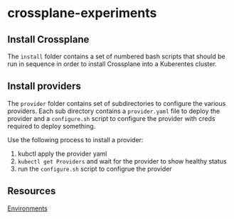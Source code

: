 # crossplane-experiments

## Install Crossplane 

The `install` folder contains a set of numbered bash scripts that should 
be run in sequence in order to install Crossplane into a Kuberentes cluster.  

## Install providers 

The `provider` folder contains set of subdirectories to configure the various
providers. Each sub directory contains a `provider.yaml` file to deploy the 
provider and a `configure.sh` script to configure the provider with creds 
required to deploy something.

Use the following process to install a provider:

1. kubctl apply the provider yaml
2. `kubectl get Providers` and wait for the provider to show healthy status
3. run the `configure.sh` script to configrue the provider

## Resources 

[Environments](https://github.com/crossplane/crossplane/blob/master/design/one-pager-composition-environment.md)